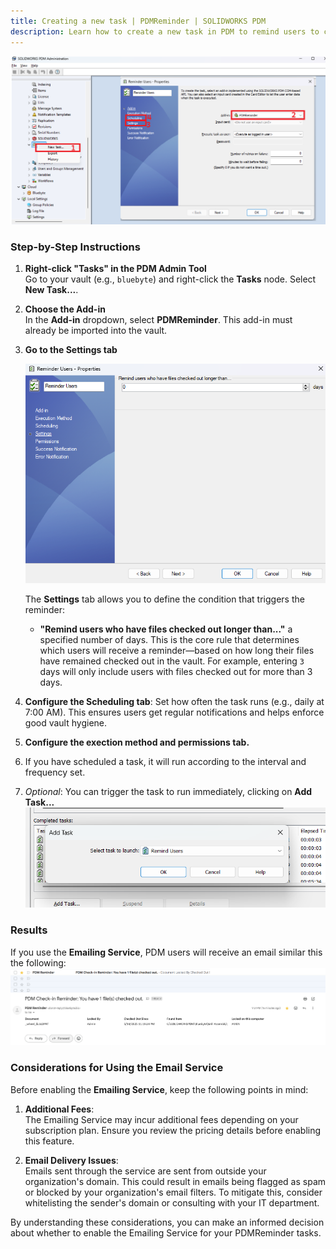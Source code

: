 ```yaml
---
title: Creating a new task | PDMReminder | SOLIDWORKS PDM
description: Learn how to create a new task in PDM to remind users to check their back into the vault.
---
```


![alt text](../images/_image-1.png)

### Step-by-Step Instructions

1. **Right-click "Tasks" in the PDM Admin Tool**  
   Go to your vault (e.g., `bluebyte`) and right-click the **Tasks** node. Select **New Task...**.

2. **Choose the Add-in**  
   In the **Add-in** dropdown, select **PDMReminder**. This add-in must already be imported into the vault.

3. **Go to the Settings tab**  
   
    ![alt text](../images/_image.png)

    The **Settings** tab allows you to define the condition that triggers the reminder:  
    
    - **"Remind users who have files checked out longer than..."** a specified number of days. This is the core rule that determines which users will receive a reminder—based on how long their files have remained checked out in the vault. For example, entering `3` days will only include users with files checked out for more than 3 days.
    
4. **Configure the Scheduling tab**: Set how often the task runs (e.g., daily at 7:00 AM). This ensures users get regular notifications and helps enforce good vault hygiene.

5. **Configure the exection method and permissions tab.**

6. If you have scheduled a task, it will run according to the interval and frequency set.

7. *Optional*: You can trigger the task to run immediately, clicking on **Add Task...**
![alt text](../images/addtask.png)

### Results 
If you use the **Emailing Service**, PDM users will receive an email similar this the following: 
![alt text](../images/email.png)

### Considerations for Using the Email Service

Before enabling the **Emailing Service**, keep the following points in mind:

1. **Additional Fees**:  
   The Emailing Service may incur additional fees depending on your subscription plan. Ensure you review the pricing details before enabling this feature.

2. **Email Delivery Issues**:  
   Emails sent through the service are sent from outside your organization's domain. This could result in emails being flagged as spam or blocked by your organization's email filters. To mitigate this, consider whitelisting the sender's domain or consulting with your IT department.

By understanding these considerations, you can make an informed decision about whether to enable the Emailing Service for your PDMReminder tasks.

